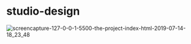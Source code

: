 # studio-design
![screencapture-127-0-0-1-5500-the-project-index-html-2019-07-14-18_23_48](https://user-images.githubusercontent.com/42955212/61185700-022e3080-a665-11e9-9f7f-214cc0b4c749.png)

